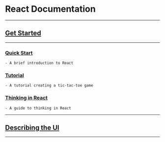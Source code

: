# React Documentation

---
## [Get Started](https://github.com/robinpunn/documentation/tree/main/React/GetStarted)
---

### [Quick Start](https://github.com/robinpunn/documentation/tree/main/React/GetStarted/1-Quickstart)
    - A brief introduction to React

### [Tutorial](https://github.com/robinpunn/documentation/tree/main/React/GetStarted/2-Tutorial)
    - A tutorial creating a tic-tac-toe game

### [Thinking in React](https://github.com/robinpunn/documentation/tree/main/React/GetStarted/3-ThinkingInReact)
    - A guide to thinking in React

---
## [Describing the UI](https://github.com/robinpunn/documentation/tree/main/React/DescribingTheUI)
---